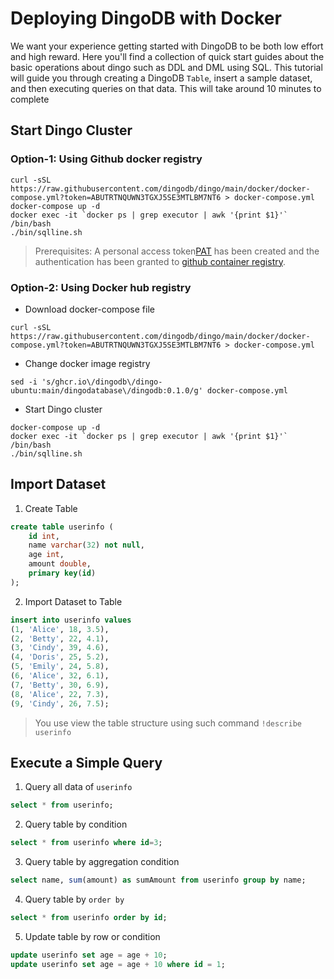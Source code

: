 # Deploying DingoDB with Docker

We want your experience getting started with DingoDB to be both low effort and high reward. Here you'll find a collection of quick start guides about the basic operations about dingo such as DDL and DML using SQL. This tutorial will guide you through creating a DingoDB `Table`, insert a sample dataset, and then executing queries on that data. This will take around 10 minutes to complete

## Start Dingo Cluster 

### Option-1: Using Github docker registry

```shell
curl -sSL https://raw.githubusercontent.com/dingodb/dingo/main/docker/docker-compose.yml?token=ABUTRTNQUWN3TGXJ5SE3MTLBM7NT6 > docker-compose.yml
docker-compose up -d
docker exec -it `docker ps | grep executor | awk '{print $1}'` /bin/bash
./bin/sqlline.sh
```

> Prerequisites: A personal access token[PAT](https://docs.github.com/en/authentication/keeping-your-account-and-data-secure/creating-a-personal-access-token) has been created and the authentication has been granted to [github container registry](https://docs.github.com/en/packages/working-with-a-github-packages-registry/working-with-the-container-registry). 

### Option-2: Using Docker hub registry

- Download docker-compose file

```shell
curl -sSL https://raw.githubusercontent.com/dingodb/dingo/main/docker/docker-compose.yml?token=ABUTRTNQUWN3TGXJ5SE3MTLBM7NT6 > docker-compose.yml
```

- Change docker image registry

```shell
sed -i 's/ghcr.io\/dingodb\/dingo-ubuntu:main/dingodatabase\/dingodb:0.1.0/g' docker-compose.yml
```

- Start Dingo cluster

```
docker-compose up -d
docker exec -it `docker ps | grep executor | awk '{print $1}'` /bin/bash
./bin/sqlline.sh
```


## Import Dataset

1. Create Table

```sql
create table userinfo (
    id int,
    name varchar(32) not null,
    age int,
    amount double,
    primary key(id)
);
```

2. Import Dataset to Table

```sql
insert into userinfo values
(1, 'Alice', 18, 3.5),
(2, 'Betty', 22, 4.1),
(3, 'Cindy', 39, 4.6),
(4, 'Doris', 25, 5.2),
(5, 'Emily', 24, 5.8),
(6, 'Alice', 32, 6.1),
(7, 'Betty', 30, 6.9),
(8, 'Alice', 22, 7.3),
(9, 'Cindy', 26, 7.5);
```

> You use view the table structure using such command `!describe userinfo`
  

## Execute a Simple Query

1. Query all data of `userinfo`

```sql
select * from userinfo;
```

2. Query table by condition

```sql
select * from userinfo where id=3;
```

3. Query table by aggregation condition

```sql
select name, sum(amount) as sumAmount from userinfo group by name;
```

4. Query table by `order by`

```sql
select * from userinfo order by id;
```

5. Update table by row or condition

```sql
update userinfo set age = age + 10;
update userinfo set age = age + 10 where id = 1;
```
